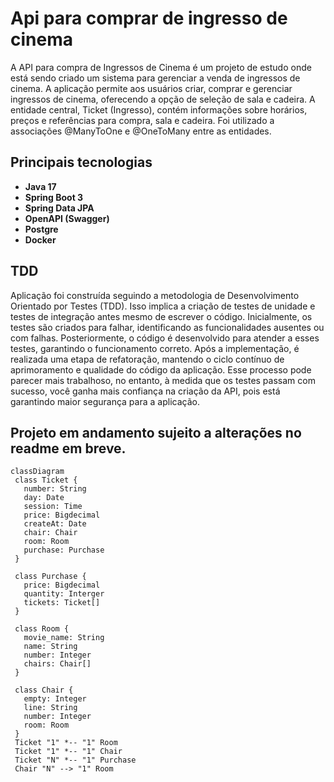 ﻿# Api para comprar de ingresso de cinema

A API para compra de Ingressos de Cinema é um projeto de estudo onde está sendo criado um sistema para gerenciar a venda de ingressos de cinema. A aplicação permite aos usuários criar, comprar e gerenciar ingressos de cinema, oferecendo a opção de seleção de sala e cadeira. A entidade central, Ticket (Ingresso), contém informações sobre horários, preços e referências para compra, sala e cadeira. Foi utilizado a associações @ManyToOne e @OneToMany entre as entidades.

## Principais tecnologias
- **Java 17**
- **Spring Boot 3**
- **Spring Data JPA**
- **OpenAPI (Swagger)**
- **Postgre**
-  **Docker**

  
## TDD
Aplicação foi construída seguindo a metodologia de Desenvolvimento Orientado por Testes (TDD). Isso implica a criação de testes de unidade e testes de integração antes mesmo de escrever o código. Inicialmente, os testes são criados para falhar, identificando as funcionalidades ausentes ou com falhas. Posteriormente, o código é desenvolvido para atender a esses testes, garantindo o funcionamento correto. Após a implementação, é realizada uma etapa de refatoração, mantendo o ciclo contínuo de aprimoramento e qualidade do código da aplicação. Esse processo pode parecer mais trabalhoso, no entanto, à medida que os testes passam com sucesso, você ganha mais confiança na criação da API, pois está garantindo maior segurança para a aplicação.

## Projeto em andamento sujeito a alterações no readme em breve.

 ```mermaid
classDiagram
  class Ticket {
    number: String
    day: Date
    session: Time
    price: Bigdecimal
    createAt: Date
    chair: Chair
    room: Room
    purchase: Purchase
  }

  class Purchase {
    price: Bigdecimal
    quantity: Interger
    tickets: Ticket[]
  }

  class Room {
    movie_name: String
    name: String
    number: Integer
    chairs: Chair[]
  }

  class Chair {
    empty: Integer
    line: String
    number: Integer
    room: Room
  }
  Ticket "1" *-- "1" Room
  Ticket "1" *-- "1" Chair
  Ticket "N" *-- "1" Purchase
  Chair "N" --> "1" Room
```
